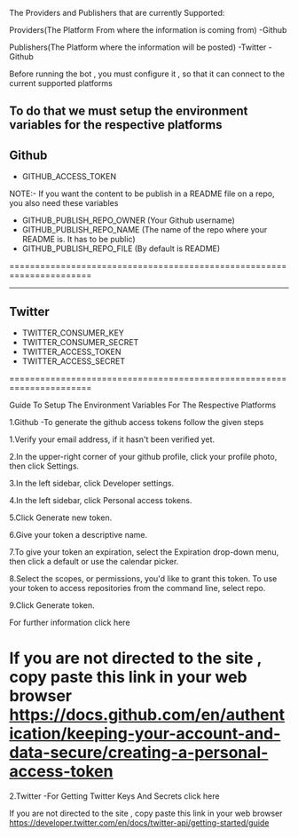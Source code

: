 The Providers and Publishers that are currently Supported:


Providers(The Platform From where the information is coming from)
-Github

Publishers(The Platform where the information will be posted)
-Twitter
-Github


Before running the bot , you must configure it , so that it can connect to the current supported platforms

To do that we must setup the environment variables for the respective platforms
----------------------------------------------------------------------
Github
----------------------------------------------------------------------
- GITHUB_ACCESS_TOKEN

NOTE:-
If you want the content to be publish in a README file on a repo, you also need these variables
- GITHUB_PUBLISH_REPO_OWNER (Your Github username)
- GITHUB_PUBLISH_REPO_NAME (The name of the repo where your README is. It has to be public)
- GITHUB_PUBLISH_REPO_FILE (By default is README)

======================================================================

----------------------------------------------------------------------
Twitter
----------------------------------------------------------------------
- TWITTER_CONSUMER_KEY
- TWITTER_CONSUMER_SECRET
- TWITTER_ACCESS_TOKEN
- TWITTER_ACCESS_SECRET

======================================================================






Guide To Setup The Environment Variables For The Respective Platforms

1.Github
-To generate the github access tokens follow the given steps

1.Verify your email address, if it hasn't been verified yet.

2.In the upper-right corner of your github profile, click your profile photo, then click Settings.

3.In the left sidebar, click Developer settings.

4.In the left sidebar, click Personal access tokens.

5.Click Generate new token.

6.Give your token a descriptive name.

7.To give your token an expiration, select the Expiration drop-down menu, then click a default or use the calendar picker.

8.Select the scopes, or permissions, you'd like to grant this token. To use your token to access repositories from the command line, select repo.

9.Click Generate token.


For further information click here

If you are not directed to the site , copy paste this link in your web browser
https://docs.github.com/en/authentication/keeping-your-account-and-data-secure/creating-a-personal-access-token
=========================================================================
2.Twitter
-For Getting Twitter Keys And Secrets click here 

If you are not directed to the site , copy paste this link in your web browser
https://developer.twitter.com/en/docs/twitter-api/getting-started/guide








